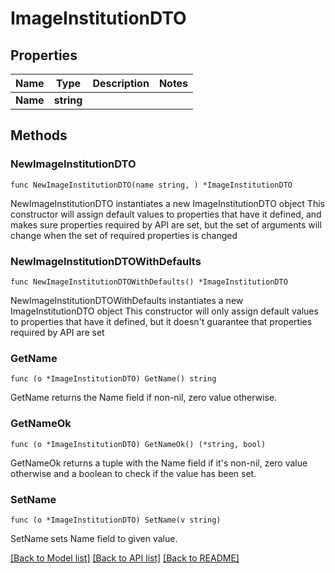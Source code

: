 # ImageInstitutionDTO

## Properties

Name | Type | Description | Notes
------------ | ------------- | ------------- | -------------
**Name** | **string** |  | 

## Methods

### NewImageInstitutionDTO

`func NewImageInstitutionDTO(name string, ) *ImageInstitutionDTO`

NewImageInstitutionDTO instantiates a new ImageInstitutionDTO object
This constructor will assign default values to properties that have it defined,
and makes sure properties required by API are set, but the set of arguments
will change when the set of required properties is changed

### NewImageInstitutionDTOWithDefaults

`func NewImageInstitutionDTOWithDefaults() *ImageInstitutionDTO`

NewImageInstitutionDTOWithDefaults instantiates a new ImageInstitutionDTO object
This constructor will only assign default values to properties that have it defined,
but it doesn't guarantee that properties required by API are set

### GetName

`func (o *ImageInstitutionDTO) GetName() string`

GetName returns the Name field if non-nil, zero value otherwise.

### GetNameOk

`func (o *ImageInstitutionDTO) GetNameOk() (*string, bool)`

GetNameOk returns a tuple with the Name field if it's non-nil, zero value otherwise
and a boolean to check if the value has been set.

### SetName

`func (o *ImageInstitutionDTO) SetName(v string)`

SetName sets Name field to given value.



[[Back to Model list]](../README.md#documentation-for-models) [[Back to API list]](../README.md#documentation-for-api-endpoints) [[Back to README]](../README.md)


